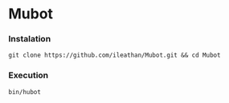 # Mubot

### Instalation
`git clone https://github.com/ileathan/Mubot.git && cd Mubot`

### Execution 
`bin/hubot`

